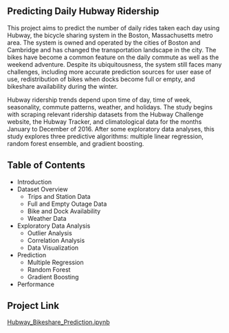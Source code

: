 ## Predicting Daily Hubway Ridership

This project aims to predict the number of daily rides taken each day using Hubway, the bicycle sharing system in the Boston, Massachusetts metro area. The system is owned and operated by the cities of Boston and Cambridge and has changed the transportation landscape in the city. The bikes have become a common feature on the daily commute as well as the weekend adventure. Despite its ubiquitousness, the system still faces many challenges, including more accurate prediction sources for user ease of use, redistribution of bikes when docks become full or empty, and bikeshare availability during the winter.

Hubway ridership trends depend upon time of day, time of week, seasonality, commute patterns, weather, and holidays. The study begins with scraping relevant ridership datasets from the Hubway Challenge website, the Hubway Tracker, and climatological data for the months January to December of 2016. After some exploratory data analyses, this study explores three predictive algorithms: multiple linear regression, random forest ensemble, and gradient boosting. 

## Table of Contents

* Introduction
* Dataset Overview
	* Trips and Station Data
	* Full and Empty Outage Data
	* Bike and Dock Availability
	* Weather Data
* Exploratory Data Analysis
	* Outlier Analysis
	* Correlation Analysis
	* Data Visualization
* Prediction
	* Multiple Regression
	* Random Forest
	* Gradient Boosting
* Performance

## Project Link

[Hubway_Bikeshare_Prediction.ipynb](https://github.com/lxu213/hubway-bikeshare-prediction/blob/master/Hubway_Bikeshare_Prediction.ipynb)